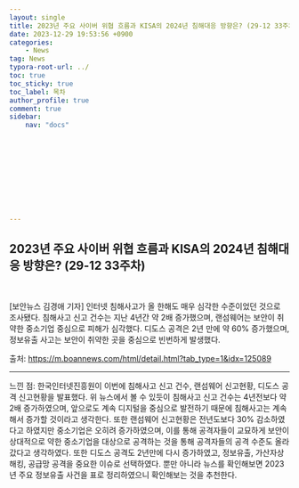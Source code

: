 ```yaml
---
layout: single
title: 2023년 주요 사이버 위협 흐름과 KISA의 2024년 침해대응 방향은? (29-12 33주차)
date: 2023-12-29 19:53:56 +0900
categories: 
    - News
tag: News
typora-root-url: ../
toc: true
toc_sticky: true
toc_label: 목차
author_profile: true
comment: true
sidebar:
    nav: "docs"











---
```




## 2023년 주요 사이버 위협 흐름과 KISA의 2024년 침해대응 방향은? (29-12 33주차)

<br>

[보안뉴스 김경애 기자] 인터넷 침해사고가 올 한해도 매우 심각한 수준이었던 것으로 조사됐다. 침해사고 신고 건수는 지난 4년간 약 2배 증가했으며, 랜섬웨어는 보안이 취약한 중소기업 중심으로 피해가 심각했다. 디도스 공격은 2년 만에 약 60% 증가했으며, 정보유출 사고는 보안이 취약한 곳을 중심으로 빈번하게 발생했다.

출처:   https://m.boannews.com/html/detail.html?tab_type=1&idx=125089



***

느낀 점: 한국인터넷진흥원이 이번에 침해사고 신고 건수, 랜섬웨어 신고현황, 디도스 공격 신고현황을 발표했다. 위 뉴스에서 볼 수 있듯이 침해사고 신고 건수는 4년전보다 약 2배 증가하였으며, 앞으로도 계속 디지털을 중심으로 발전하기 때문에 침해사고는 계속해서 증가할 것이라고 생각한다. 또한 랜섬웨어 신고현황은 전년도보다 30% 감소하였다고 하였지만 중소기업은 오히려 증가하였으며, 이를 통해 공격자들이 교묘하게 보안이 상대적으로 약한 중소기업을 대상으로 공격하는 것을 통해 공격자들의 공격 수준도 올라갔다고 생각하였다. 또한 디도스 공격도 2년만에 다시 증가하였고, 정보유출, 가산자상 해킹, 공급망 공격을 중요한 이슈로 선택하였다. 뿐만 아니라 뉴스를 확인해보면 2023년 주요 정보유출 사건을 표로 정리하였으니 확인해보는 것을 추천한다.